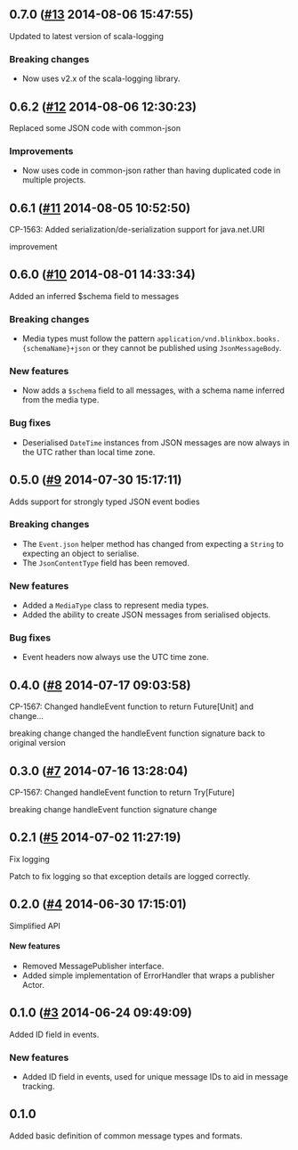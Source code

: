 ## 0.7.0 ([#13](https://git.mobcastdev.com/Hermes/common-messaging/pull/13) 2014-08-06 15:47:55)

Updated to latest version of scala-logging

### Breaking changes

- Now uses v2.x of the scala-logging library.

## 0.6.2 ([#12](https://git.mobcastdev.com/Hermes/common-messaging/pull/12) 2014-08-06 12:30:23)

Replaced some JSON code with common-json

### Improvements

- Now uses code in common-json rather than having duplicated code in
multiple projects.

## 0.6.1 ([#11](https://git.mobcastdev.com/Hermes/common-messaging/pull/11) 2014-08-05 10:52:50)

CP-1563: Added serialization/de-serialization support for java.net.URI

improvement

## 0.6.0 ([#10](https://git.mobcastdev.com/Hermes/common-messaging/pull/10) 2014-08-01 14:33:34)

Added an inferred $schema field to messages

### Breaking changes

- Media types must follow the pattern
`application/vnd.blinkbox.books.{schemaName}+json` or they cannot be
published using `JsonMessageBody`.

### New features

- Now adds a `$schema` field to all messages, with a schema name
inferred from the media type.

### Bug fixes

- Deserialised `DateTime` instances from JSON messages are now always
in the UTC rather than local time zone.

## 0.5.0 ([#9](https://git.mobcastdev.com/Hermes/common-messaging/pull/9) 2014-07-30 15:17:11)

Adds support for strongly typed JSON event bodies

### Breaking changes

- The `Event.json` helper method has changed from expecting a `String` to expecting an object to serialise.
- The `JsonContentType` field has been removed.

### New features

- Added a `MediaType` class to represent media types.
- Added the ability to create JSON messages from serialised objects.

### Bug fixes

- Event headers now always use the UTC time zone.

## 0.4.0 ([#8](https://git.mobcastdev.com/Hermes/common-messaging/pull/8) 2014-07-17 09:03:58)

CP-1567: Changed handleEvent function to return Future[Unit] and  change...

breaking change
changed the handleEvent function signature back to original version


## 0.3.0 ([#7](https://git.mobcastdev.com/Hermes/common-messaging/pull/7) 2014-07-16 13:28:04)

CP-1567: Changed handleEvent function to return Try[Future]

breaking change
handleEvent function signature change

## 0.2.1 ([#5](https://git.mobcastdev.com/Hermes/common-messaging/pull/5) 2014-07-02 11:27:19)

Fix logging

Patch to fix logging so that exception details are logged correctly.

## 0.2.0 ([#4](https://git.mobcastdev.com/Hermes/common-messaging/pull/4) 2014-06-30 17:15:01)

Simplified API

#### New features

- Removed MessagePublisher interface.
- Added simple implementation of ErrorHandler that wraps a publisher Actor.


## 0.1.0 ([#3](https://git.mobcastdev.com/Hermes/common-messaging/pull/3) 2014-06-24 09:49:09)

Added ID field in events.

### New features 

- Added ID field in events, used for unique message IDs to aid in message tracking.


## 0.1.0

Added basic definition of common message types and formats.

